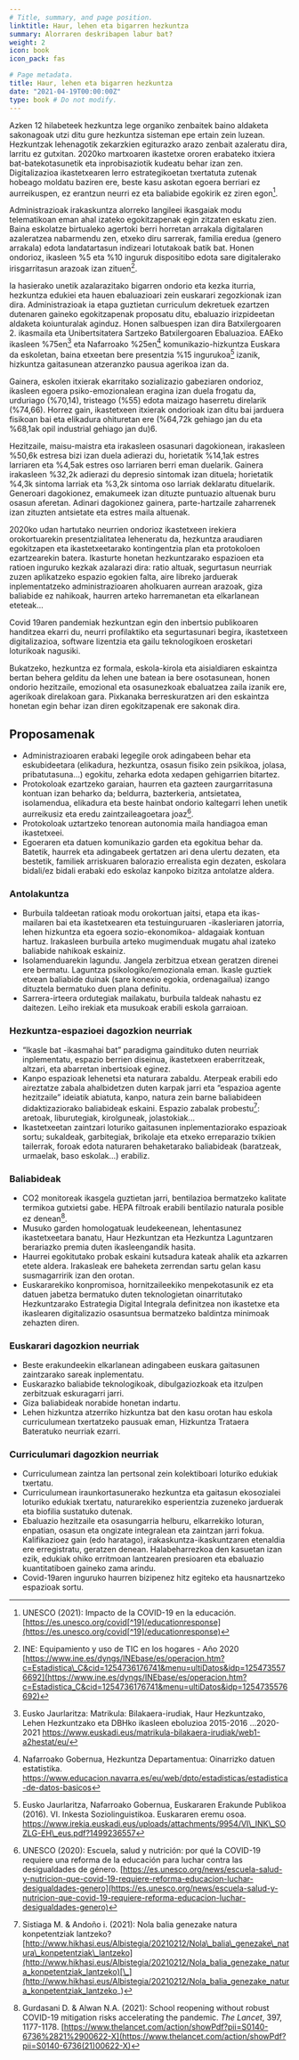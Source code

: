 ```yaml
---
# Title, summary, and page position.
linktitle: Haur, lehen eta bigarren hezkuntza
summary: Alorraren deskribapen labur bat?
weight: 2
icon: book
icon_pack: fas

# Page metadata.
title: Haur, lehen eta bigarren hezkuntza
date: "2021-04-19T00:00:00Z"
type: book # Do not modify.
---
```



Azken 12 hilabeteek hezkuntza lege organiko zenbaitek baino aldaketa sakonagoak utzi ditu gure hezkuntza sisteman epe ertain zein luzean. Hezkuntzak lehenagotik zekarzkien egiturazko arazo zenbait azaleratu dira, larritu ez gutxitan. 2020ko martxoaren ikastetxe ororen erabateko itxiera bat-batekotasunetik eta inprobisaziotik kudeatu behar izan zen. Digitalizazioa ikastetxearen lerro estrategikoetan txertatuta zutenak hobeago moldatu baziren ere, beste kasu askotan egoera berriari ez aurreikuspen, ez erantzun neurri ez eta baliabide egokirik ez ziren egon[^1].

Administrazioak irakaskuntza alorreko langileei ikasgaiak modu telematikoan eman ahal izateko egokitzapenak egin zitzaten eskatu zien. Baina eskolatze birtualeko agertoki berri horretan arrakala digitalaren azaleratzea nabarmendu zen, etxeko diru sarrerak, familia eredua (genero arrakala) edota landatartasun indizeari lotutakoak batik bat. Honen ondorioz, ikasleen %5 eta %10 inguruk dispositibo edota sare digitalerako irisgarritasun arazoak izan zituen[^2]. 

Ia hasierako unetik azalarazitako bigarren ondorio eta kezka iturria, hezkuntza edukiei eta hauen ebaluazioari zein euskarari zegozkionak izan dira. Administrazioak ia etapa guztietan curriculum dekretuek ezartzen dutenaren gaineko egokitzapenak proposatu ditu, ebaluazio irizpideetan aldaketa koiunturalak aginduz. Honen salbuespen izan dira Batxilergoaren 2. ikasmaila eta Unibertsitatera Sartzeko Batxilergoaren Ebaluazioa. EAEko ikasleen %75en[^3] eta Nafarroako %25en[^4] komunikazio-hizkuntza Euskara da eskoletan, baina etxeetan bere presentzia %15 ingurukoa[^5] izanik, hizkuntza gaitasunean atzeranzko pausua agerikoa izan da.

Gainera, eskolen itxierak ekarritako sozializazio gabeziaren ondorioz, ikasleen egoera psiko-emozionalean eragina izan duela frogatu da, urduriago (%70,14), tristeago (%55) edota maizago haserretu direlarik (%74,66). Horrez gain, ikastetxeen itxierak ondorioak izan ditu bai jarduera fisikoan bai eta elikadura ohituretan ere (%64,72k gehiago jan du eta %68,1ak opil industrial gehiago jan du)6.

Hezitzaile, maisu-maistra eta irakasleen osasunari dagokionean, irakasleen %50,6k estresa bizi izan duela adierazi du, horietatik %14,1ak estres larriaren eta %4,5ak estres oso larriaren berri eman duelarik. Gainera irakasleen %32,2k adierazi du depresio sintomak izan dituela; horietatik %4,3k sintoma larriak eta %3,2k sintoma oso larriak deklaratu dituelarik. Generoari dagokionez, emakumeek izan dituzte puntuazio altuenak buru osasun aferetan. Adinari dagokionez gainera, parte-hartzaile zaharrenek izan zituzten antsietate eta estres maila altuenak. 

2020ko udan hartutako neurrien ondorioz ikastetxeen irekiera orokortuarekin presentzialitatea leheneratu da, hezkuntza araudiaren egokitzapen eta ikastetxeetarako kontingentzia plan eta protokoloen ezartzearekin batera. Ikasturte honetan hezkuntzarako espazioen eta ratioen inguruko kezkak azalarazi dira: ratio altuak, segurtasun neurriak zuzen aplikatzeko espazio egokien falta, aire libreko jarduerak inplementatzeko administrazioaren aholkuaren aurrean arazoak, giza baliabide ez nahikoak, haurren arteko harremanetan eta elkarlanean eteteak...

Covid 19aren pandemiak hezkuntzan egin den inbertsio publikoaren handitzea ekarri du, neurri profilaktiko eta segurtasunari begira, ikastetxeen digitalizazioa, software lizentzia eta gailu teknologikoen erosketari loturikoak nagusiki.

Bukatzeko, hezkuntza ez formala, eskola-kirola eta aisialdiaren eskaintza bertan behera gelditu da lehen une batean ia bere osotasunean, honen ondorio hezitzaile, emozional eta osasunezkoak ebaluatzea zaila izanik ere, agerikoak direlakoan gara. Pixkanaka berreskuratzen ari den eskaintza honetan egin behar izan diren egokitzapenak ere sakonak dira.

## Proposamenak

- Administrazioaren erabaki legegile orok adingabeen behar eta eskubideetara (elikadura, hezkuntza, osasun fisiko zein psikikoa, jolasa, pribatutasuna...) egokitu, zeharka edota xedapen gehigarrien bitartez.
- Protokoloak ezartzeko garaian, haurren eta gazteen zaurgarritasuna kontuan izan beharko da; beldurra, bazterkeria, antsietatea, isolamendua, elikadura eta beste hainbat ondorio kaltegarri lehen unetik aurreikusiz eta eredu zaintzaileagoetara joaz[^7]. 
- Protokoloak uztartzeko tenorean autonomia maila handiagoa eman ikastetxeei.
- Egoeraren eta datuen komunikazio garden eta egokitua behar da. Batetik, haurrek eta adingabeek gertatzen ari dena ulertu dezaten, eta bestetik, familiek arriskuaren balorazio errealista egin dezaten, eskolara bidali/ez bidali erabaki edo eskolaz kanpoko bizitza antolatze aldera.

### Antolakuntza

- Burbuila taldeetan ratioak modu orokortuan jaitsi, etapa eta ikas-mailaren bai eta ikastetxearen eta testuinguruaren -ikasleriaren jatorria, lehen hizkuntza eta egoera sozio-ekonomikoa- aldagaiak kontuan hartuz. Irakasleen burbuila arteko mugimenduak mugatu ahal izateko baliabide nahikoak eskainiz.
- Isolamenduarekin lagundu. Jangela zerbitzua etxean geratzen direnei ere bermatu. Laguntza psikologiko/emozionala eman. Ikasle guztiek etxean baliabide duinak (sare konexio egokia, ordenagailua) izango dituztela bermatuko duen plana definitu.
- Sarrera-irteera ordutegiak mailakatu, burbuila taldeak nahastu ez daitezen. Leiho irekiak eta musukoak erabili eskola garraioan. 

### Hezkuntza-espazioei dagozkion neurriak
- “Ikasle bat -ikasmahai bat” paradigma gaindituko duten neurriak inplementatu, espazio berrien diseinua, ikastetxeen eraberritzeak, altzari, eta abarretan inbertsioak eginez.
- Kanpo espazioak lehenetsi eta naturara zabaldu. Aterpeak erabili edo aireztatze zabala ahalbidetzen duten karpak jarri eta “espazioa agente hezitzaile” ideiatik abiatuta, kanpo, natura zein barne baliabideen didaktizaziorako baliabideak eskaini. Espazio zabalak probestu[^8]: aretoak, liburutegiak, kirolguneak, jolastokiak...
- Ikastetxeetan zaintzari loturiko gaitasunen inplementaziorako espazioak sortu; sukaldeak, garbitegiak, brikolaje eta etxeko erreparazio txikien tailerrak, foroak edota naturaren behaketarako baliabideak (baratzeak, urmaelak, baso eskolak...) erabiliz.

### Baliabideak
- CO2 monitoreak ikasgela guztietan jarri, bentilazioa bermatzeko kalitate termikoa gutxietsi gabe. HEPA filtroak erabili bentilazio naturala posible ez denean[^9].
- Musuko garden homologatuak leudekeenean, lehentasunez ikastetxeetara banatu, Haur Hezkuntzan eta Hezkuntza Laguntzaren berariazko premia duten ikasleengandik hasita.
- Haurrei egokitutako probak eskaini kutsadura kateak ahalik eta azkarren etete aldera. Irakasleak ere baheketa zerrendan sartu gelan kasu susmagarririk izan den orotan.
- Euskararekiko konpromisoa, hornitzaileekiko menpekotasunik ez eta datuen jabetza bermatuko duten teknologietan oinarritutako Hezkuntzarako Estrategia Digital Integrala definitzea non ikastetxe eta ikaslearen digitalizazio osasuntsua bermatzeko baldintza minimoak zehazten diren.

### Euskarari dagozkion neurriak
- Beste erakundeekin elkarlanean adingabeen euskara gaitasunen zaintzarako sareak inplementatu.
- Euskarazko baliabide teknologikoak, dibulgaziozkoak eta itzulpen zerbitzuak eskuragarri jarri.
- Giza baliabideak norabide honetan indartu.
- Lehen hizkuntza atzerriko hizkuntza bat den kasu orotan hau eskola curriculumean txertatzeko pausuak eman, Hizkuntza Trataera Bateratuko neurriak ezarri.

### Curriculumari dagozkion neurriak
- Curriculumean zaintza lan pertsonal zein kolektiboari loturiko edukiak txertatu.
- Curriculumean iraunkortasunerako hezkuntza eta gaitasun ekosozialei loturiko edukiak txertatu, naturarekiko esperientzia zuzeneko jarduerak eta biofilia sustatuko dutenak.
- Ebaluazio hezitzaile eta osasungarria helburu, elkarrekiko loturan, enpatian, osasun eta ongizate integralean eta zaintzan jarri fokua. Kalifikazioez gain (edo haratago), irakaskuntza-ikaskuntzaren etenaldia ere erregistratu, geratzen denean. Halabeharrezkoa den kasuetan izan ezik, edukiak ohiko erritmoan lantzearen presioaren eta ebaluazio kuantitatiboen gaineko zama arindu.
- Covid-19aren inguruko haurren bizipenez hitz egiteko eta hausnartzeko espazioak sortu.


[^1]: UNESCO (2021): Impacto de la COVID-19 en la educación. [https://es.unesco.org/covid[^19]/educationresponse](https://es.unesco.org/covid[^19]/educationresponse)

[^2]: INE: Equipamiento y uso de TIC en los hogares - Año 2020 [https://www.ine.es/dyngs/INEbase/es/operacion.htm?c=Estadistica\_C&cid=1254736176741&menu=ultiDatos&idp=1254735576692](https://www.ine.es/dyngs/INEbase/es/operacion.htm?c=Estadistica_C&cid=1254736176741&menu=ultiDatos&idp=1254735576692)

[^3]: Eusko Jaurlaritza: Matrikula: Bilakaera-irudiak, Haur Hezkuntzako, Lehen Hezkuntzako eta DBHko ikasleen eboluzioa 2015-2016 ...2020-2021 https://www.euskadi.eus/matrikula-bilakaera-irudiak/web1-a2hestat/eu/

[^4]: Nafarroako Gobernua, Hezkuntza Departamentua: Oinarrizko datuen estatistika. https://www.educacion.navarra.es/eu/web/dpto/estadisticas/estadistica-de-datos-basicos

[^5]: Eusko Jaurlaritza, Nafarroako Gobernua, Euskararen Erakunde Publikoa (2016). VI. Inkesta Soziolinguistikoa. Euskararen eremu osoa. https://www.irekia.euskadi.eus/uploads/attachments/9954/VI\_INK\_SOZLG-EH\_eus.pdf?1499236557

[^6]: Berasategi Sancho, N., Idoyaga Mondragón, N., Dosil Santamaria, M., Eiguren Munitis, A., Pikaza, M. & Ozamiz Etxebarria, N. (2020). Umeen ahotsak konfinamendu garaian. KideOn. EHU. [http://www.hikhasi.eus/Albistegia/20200928/Umeen\_ahotsak\_konfinamendu\_garaian\_](http://www.hikhasi.eus/Albistegia/20200928/Umeen_ahotsak_konfinamendu_garaian_)

[^7]: UNESCO (2020): Escuela, salud y nutrición: por qué la COVID-19 requiere una reforma de la educación para luchar contra las desigualdades de género. [https://es.unesco.org/news/escuela-salud-y-nutricion-que-covid-19-requiere-reforma-educacion-luchar-desigualdades-genero](https://es.unesco.org/news/escuela-salud-y-nutricion-que-covid-19-requiere-reforma-educacion-luchar-desigualdades-genero)

[^8]: Sistiaga M. & Andoño i. (2021): Nola balia genezake natura konpetentziak lantzeko? [http://www.hikhasi.eus/Albistegia/20210212/Nola\_balia\_genezake\_natura\_konpetentziak\_lantzeko](http://www.hikhasi.eus/Albistegia/20210212/Nola_balia_genezake_natura_konpetentziak_lantzeko)[\_](http://www.hikhasi.eus/Albistegia/20210212/Nola_balia_genezake_natura_konpetentziak_lantzeko_)

[^9]: Gurdasani D. & Alwan N.A. (2021): School reopening without robust COVID-19 mitigation risks accelerating the pandemic. _The Lancet_, 397, 1177-1178. [https://www.thelancet.com/action/showPdf?pii=S0140-6736%2821%2900622-X](https://www.thelancet.com/action/showPdf?pii=S0140-6736(21)00622-X)